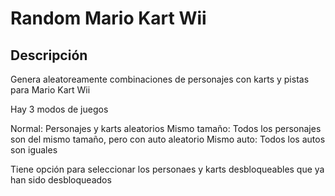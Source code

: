 # Random Mario Kart Wii

## Descripción
Genera aleatoreamente combinaciones de personajes con karts y pistas para Mario Kart Wii

Hay 3 modos de juegos

Normal: Personajes y karts aleatorios
Mismo tamaño: Todos los personajes son del mismo tamaño, pero con auto aleatorio
Mismo auto: Todos los autos son iguales

Tiene opción para seleccionar los personaes y karts desbloqueables que ya han sido desbloqueados